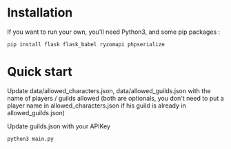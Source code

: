 # Installation

If you want to run your own, you'll need Python3, and some pip packages :
```
pip install flask flask_babel ryzomapi phpserialize
```

# Quick start

Update data/allowed_characters.json, data/allowed_guilds.json with the name of players / guilds allowed (both are optionals, you don't need to put a player name in allowed_characters.json if his guild is already in allowed_guilds.json)


Update guilds.json with your APIKey
```
python3 main.py
```

